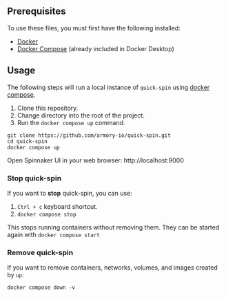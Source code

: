 ## Prerequisites

To use these files, you must first have the following installed:

- [Docker](https://docs.docker.com/get-docker/)
- [Docker Compose](https://docs.docker.com/compose/install/) (already included in Docker Desktop)

## Usage

The following steps will run a local instance of `quick-spin` using [docker compose](https://docs.docker.com/compose/).

1. Clone this repository.
2. Change directory into the root of the project.
3. Run the `docker compose up` command.

```shell
git clone https://github.com/armory-io/quick-spin.git
cd quick-spin
docker compose up
```

Open Spinnaker UI in your web browser: http://localhost:9000

### Stop quick-spin

If you want to **stop** quick-spin, you can use:

1. `Ctrl + c` keyboard shortcut.
2. `docker compose stop`

This stops running containers without removing them. They can be started again with `docker compose start`

### Remove quick-spin

If you want to remove containers, networks, volumes, and images created by `up`:

```
docker compose down -v
```
